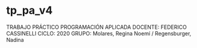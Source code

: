 # tp_pa_v4
TRABAJO PRÁCTICO PROGRAMACIÓN APLICADA
DOCENTE: FEDERICO CASSINELLI
CICLO: 2020
GRUPO: Molares, Regina Noemí / Regensburger, Nadina
